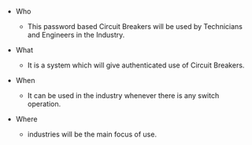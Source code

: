 - Who 
  - This password based Circuit Breakers will be used by Technicians and Engineers in the Industry.

- What
   - It is a system which will give authenticated use of Circuit Breakers.
- When
  - It can be used in the industry whenever there is any switch operation.
- Where
   - industries will be the main focus of use.
